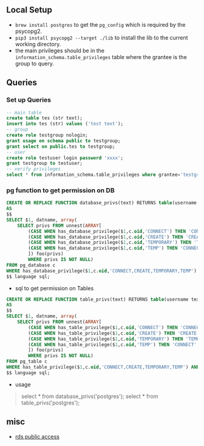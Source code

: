 ## Local Setup
* `brew install postgres` to get the `pg_config` which is required by the psycopg2.
* `pip3 install psycopg2 --target ./lib` to install the lib to the current working directory.
* the main privileges should be in the `information_schema.table_privileges` table where the grantee is the group to query.


## Queries

### Set up Queries
```sql
-- main table
create table tes (str text);
insert into tes (str) values ('test text');
-- group
create role testgroup nologin;
grant usage on schema public to testgroup;
grant select on public.tes to testgroup;
-- user
create role testuser login password 'xxxx';
grant testgroup to testuser;
-- verify privileges
select * from information_schema.table_privileges where grantee='testgroup';
```

### pg function to get permission on DB
```sql
CREATE OR REPLACE FUNCTION database_privs(text) RETURNS table(username text,dbname name,privileges  text[])
AS
$$
SELECT $1, datname, array(
	SELECT privs FROM unnest(ARRAY[
		(CASE WHEN has_database_privilege($1,c.oid,'CONNECT') THEN 'CONNECT' ELSE NULL END),
		(CASE WHEN has_database_privilege($1,c.oid,'CREATE') THEN 'CREATE' ELSE NULL END),
		(CASE WHEN has_database_privilege($1,c.oid,'TEMPORARY') THEN 'TEMPORARY' ELSE NULL END),
		(CASE WHEN has_database_privilege($1,c.oid,'TEMP') THEN 'CONNECT' ELSE NULL END)
		]) foo(privs)
		WHERE privs IS NOT NULL)
FROM pg_database c
WHERE has_database_privilege($1,c.oid,'CONNECT,CREATE,TEMPORARY,TEMP') AND datname not in ('template0');
$$ language sql;
```

* sql to get permission on Tables
```sql
CREATE OR REPLACE FUNCTION table_privs(text) RETURNS table(username text,dbname name,privileges  text[])
AS
$$
SELECT $1, datname, array(
	SELECT privs FROM unnest(ARRAY[
		(CASE WHEN has_table_privilege($1,c.oid,'CONNECT') THEN 'CONNECT' ELSE NULL END),
		(CASE WHEN has_table_privilege($1,c.oid,'CREATE') THEN 'CREATE' ELSE NULL END),
		(CASE WHEN has_table_privilege($1,c.oid,'TEMPORARY') THEN 'TEMPORARY' ELSE NULL END),
		(CASE WHEN has_table_privilege($1,c.oid,'TEMP') THEN 'CONNECT' ELSE NULL END)
		]) foo(privs)
		WHERE privs IS NOT NULL)
FROM pg_table c
WHERE has_table_privilege($1,c.oid,'CONNECT,CREATE,TEMPORARY,TEMP') AND datname not in ('template0');
$$ language sql;
```

* usage
> select * from database_privs('postgres');
> select * from table_privs('postgres');

## misc
* [rds public access](https://stackoverflow.com/a/64806329/14867420)